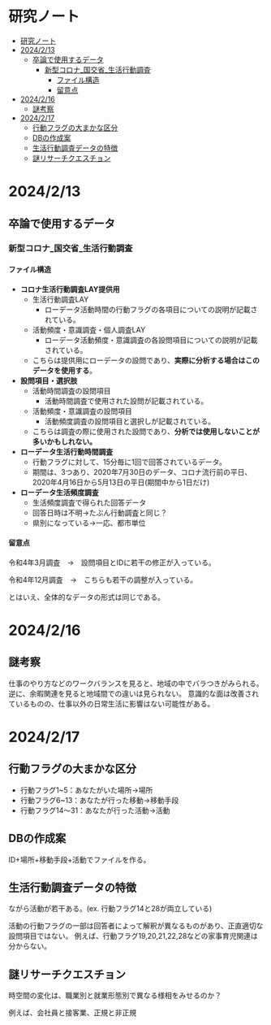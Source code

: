 # 研究ノート

- [研究ノート](#研究ノート)
- [2024/2/13](#2024213)
  - [卒論で使用するデータ](#卒論で使用するデータ)
    - [新型コロナ\_国交省\_生活行動調査](#新型コロナ_国交省_生活行動調査)
      - [ファイル構造](#ファイル構造)
      - [留意点](#留意点)
- [2024/2/16](#2024216)
  - [謎考察](#謎考察)
- [2024/2/17](#2024217)
  - [行動フラグの大まかな区分](#行動フラグの大まかな区分)
  - [DBの作成案](#dbの作成案)
  - [生活行動調査データの特徴](#生活行動調査データの特徴)
  - [謎リサーチクエスチョン](#謎リサーチクエスチョン)

# 2024/2/13

## 卒論で使用するデータ

### 新型コロナ_国交省_生活行動調査

#### ファイル構造

- **コロナ生活行動調査LAY提供用**
  - 生活行動調査LAY
    - ローデータ活動時間の行動フラグの各項目についての説明が記載されている。
  - 活動頻度・意識調査・個人調査LAY
    - ローデータ活動頻度・意識調査の各設問項目についての説明が記載されている。
  - こちらは提供用にローデータの設問であり、**実際に分析する場合はこのデータを使用する**。
- **設問項目・選択肢**
  - 活動時間調査の設問項目
    - 活動時間調査で使用された設問が記載されている。
  - 活動頻度・意識調査の設問項目
    - 活動頻度調査の設問項目と選択しが記載されている。
  - こちらは調査の際に使用された設問であり、**分析では使用しないことが多いかもしれない。**
- **ローデータ生活行動時間調査**
  - 行動フラグに対して、15分毎に1回で回答されているデータ。
  - 期間は、3つあり、2020年7月30日のデータ、コロナ流行前の平日、2020年4月16日から5月13日の平日(期間中から1日だけ)
- **ローデータ生活頻度調査**
  - 生活頻度調査で得られた回答データ
  - 回答日時は不明→たぶん行動調査と同じ？
  - 県別になっている→一応、都市単位

#### 留意点

令和4年3月調査　→　設問項目とIDに若干の修正が入っている。

令和4年12月調査　→　こちらも若干の調整が入っている。

とはいえ、全体的なデータの形式は同じである。

# 2024/2/16

## 謎考察

仕事のやり方などのワークバランスを見ると、地域の中でバラつきがみられる。
逆に、余暇関連を見ると地域間での違いは見られない。
意識的な面は改善されているものの、仕事以外の日常生活に影響はない可能性がある。

# 2024/2/17

## 行動フラグの大まかな区分

- 行動フラグ1~5：あなたがいた場所→場所
- 行動フラグ6~13：あなたが行った移動→移動手段
- 行動フラグ14～31：あなたが行った活動→活動

## DBの作成案

ID+場所+移動手段+活動でファイルを作る。

## 生活行動調査データの特徴

ながら活動が若干ある。(ex. 行動フラグ14と28が両立している)

活動の行動フラグの一部は回答者によって解釈が異なるものがあり、正直適切な設問項目ではない。
例えば、行動フラグ19,20,21,22,28などの家事育児関連は分からない。

## 謎リサーチクエスチョン

時空間の変化は、職業別と就業形態別で異なる様相をみせるのか？

例えば、会社員と接客業、正規と非正規
